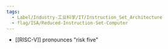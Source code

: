 ```yaml
---
tags:
  - Label/Industry-工业科学/IT/Instruction_Set_Architecture
  - flag/ISA/Reduced-Instruction-Set-Computer
---
```


- [[RISC-V]] pronounces "risk five"
